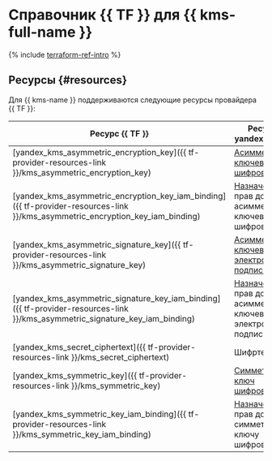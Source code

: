 # Справочник {{ TF }} для {{ kms-full-name }}

{% include [terraform-ref-intro](../_includes/terraform-ref-intro.md) %}

## Ресурсы {#resources}

Для {{ kms-name }} поддерживаются следующие ресурсы провайдера {{ TF }}:

| **Ресурс {{ TF }}** | **Ресурс {{ yandex-cloud }}** |
| --- | --- |
| [yandex_kms_asymmetric_encryption_key]({{ tf-provider-resources-link }}/kms_asymmetric_encryption_key) | [Асимметричная ключевая пара шифрования](./concepts/asymmetric-encryption-key.md) |
| [yandex_kms_asymmetric_encryption_key_iam_binding]({{ tf-provider-resources-link }}/kms_asymmetric_encryption_key_iam_binding) | [Назначение](../iam/concepts/access-control/index.md#access-bindings) прав доступа к асимметричной ключевой паре шифрования |
| [yandex_kms_asymmetric_signature_key]({{ tf-provider-resources-link }}/kms_asymmetric_signature_key) | [Асимметричная ключевая пара электронной подписи](./concepts/asymmetric-signature-key.md) |
| [yandex_kms_asymmetric_signature_key_iam_binding]({{ tf-provider-resources-link }}/kms_asymmetric_signature_key_iam_binding) |  [Назначение](../iam/concepts/access-control/index.md#access-bindings) прав доступа к асимметричной ключевой паре электронной подписи |
| [yandex_kms_secret_ciphertext]({{ tf-provider-resources-link }}/kms_secret_ciphertext) | Шифртекст |
| [yandex_kms_symmetric_key]({{ tf-provider-resources-link }}/kms_symmetric_key) | [Симметричный ключ шифрования](./concepts/key.md) |
| [yandex_kms_symmetric_key_iam_binding]({{ tf-provider-resources-link }}/kms_symmetric_key_iam_binding) | [Назначение](../iam/concepts/access-control/index.md#access-bindings) прав доступа к симметричному ключу шифрования |